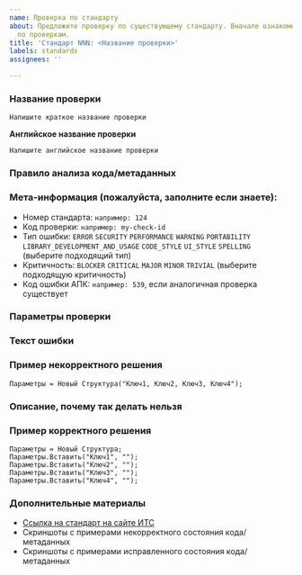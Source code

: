 ```yaml
---
name: Проверка по стандарту
about: Предложите проверку по существующему стандарту. Вначале ознакомьтесь с соглашением
  по проверкам.
title: 'Стандарт NNN: <Название проверки>'
labels: standards
assignees: ''

---
```


<!-- 
Пожалуйста, в начале, прочитайте соглашения по проверкам:
https://github.com/1C-Company/v8-code-style/blob/master/docs/contributing/Check_Convention.md
-->

### Название проверки

`Напишите краткое название проверки`

**Английское название проверки**

`Напишите английское название проверки`

<!-- отображаемое в английском интерфейсе 1C:EDT, или оставьте пустым, если нет возможности перевести. -->

### Правило анализа кода/метаданных

<!-- 
Детально опишите алгоритм, порядок действий по поиску проблемного места в коде или метаданных.
Укажете максимально полно все условия, при которых состояния кода/метаданных НЕ являются ошибкой. 
-->

### Мета-информация (пожалуйста, заполните если знаете):

- Номер стандарта: `например: 124`
- Код проверки: `например: my-check-id`
- Тип ошибки: `ERROR` `SECURITY` `PERFORMANCE`  `WARNING` `PORTABILITY` `LIBRARY_DEVELOPMENT_AND_USAGE` `CODE_STYLE` `UI_STYLE` `SPELLING` (выберите подходящий тип)
- Критичность: `BLOCKER` `CRITICAL` `MAJOR` `MINOR` `TRIVIAL` (выберите подходящую критичность)
- Код ошибки АПК: `например: 539`, если аналогичная проверка существует

### Параметры проверки

<!-- Опишите параметры проверки, которые вы хотели бы настраивать, Например: длинна символов, длинна числа. -->


### Текст ошибки

<!-- Предложите пример сообщения об ошибке, отображаемый в 1C:EDT. -->


### Пример некорректного решения

<!-- Приведите пример(ы) некорректного кода (или метаданных) -->


```bsl
Параметры = Новый Структура("Ключ1, Ключ2, Ключ3, Ключ4");
```

### Описание, почему так делать нельзя

<!-- Укажите описание для разработчика 1С, почему такой код является некорректным. -->


### Пример корректного решения

<!-- Приведите пример(ы) корректного кода (или метаданных) для текущего правила. -->


```bsl
Параметры = Новый Структура;
Параметры.Вставить("Ключ1", "");
Параметры.Вставить("Ключ2", "");
Параметры.Вставить("Ключ3", "");
Параметры.Вставить("Ключ4", "");
```

### Дополнительные материалы

- [Ссылка на стандарт на сайте ИТС](https://its.1c.ru/...)
- Скриншоты с примерами некорректного состояния кода/метаданных
- Скриншоты с примерами исправленного состояния кода/метаданных
